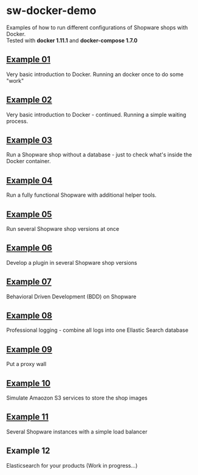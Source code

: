 # sw-docker-demo
Examples of how to run different configurations of Shopware shops with Docker.  
Tested with **docker 1.11.1** and **docker-compose 1.7.0**

## [Example 01](https://github.com/dnhsoft/sw-docker-demo/tree/master/01-empty-docker)
Very basic introduction to Docker. Running an docker once to do some "work"

## [Example 02](https://github.com/dnhsoft/sw-docker-demo/tree/master/02-a-process)
Very basic introduction to Docker - continued. Running a simple waiting process.

## [Example 03](https://github.com/dnhsoft/sw-docker-demo/tree/master/03-new-shopware)
Run a Shopware shop without a database - just to check what's inside the Docker container.

## [Example 04](https://github.com/dnhsoft/sw-docker-demo/tree/master/04-shopware-db-pma-cron-mail)
Run a fully functional Shopware with additional helper tools.

## [Example 05](https://github.com/dnhsoft/sw-docker-demo/tree/master/05-multishops)
Run several Shopware shop versions at once

## [Example 06](https://github.com/dnhsoft/sw-docker-demo/tree/master/06-develop-a-plugin)
Develop a plugin in several Shopware shop versions

## [Example 07](https://github.com/dnhsoft/sw-docker-demo/tree/master/07-bdd)
Behavioral Driven Development (BDD) on Shopware

## [Example 08](https://github.com/dnhsoft/sw-docker-demo/tree/master/08-logs)
Professional logging - combine all logs into one Ellastic Search database

## [Example 09](https://github.com/dnhsoft/sw-docker-demo/tree/master/09-proxy)
Put a proxy wall 

## [Example 10](https://github.com/dnhsoft/sw-docker-demo/tree/master/10-s3)
Simulate Amaozon S3 services to store the shop images

## [Example 11](https://github.com/dnhsoft/sw-docker-demo/tree/master/11-loadbal)
Several Shopware instances with a simple load balancer

## Example 12
Elasticsearch for your products (Work in progress...)

